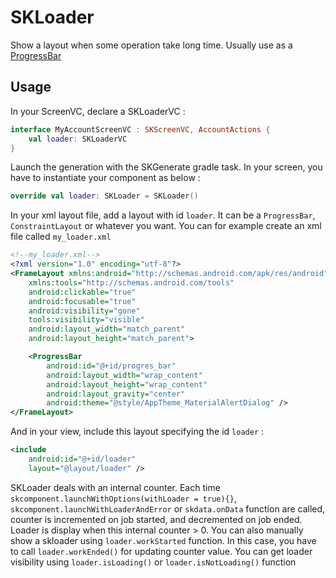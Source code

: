 # SKLoader

Show a layout when some operation take long time. Usually use as a [ProgressBar](https://developer.android.com/reference/android/widget/ProgressBar)

## Usage

In your ScreenVC, declare a SKLoaderVC :

```kotlin
interface MyAccountScreenVC : SKScreenVC, AccountActions {
    val loader: SKLoaderVC
}
```

Launch the generation with the SKGenerate gradle task.
In your screen, you have to instantiate your component as below :

```kotlin
override val loader: SKLoader = SKLoader()
```

In your xml layout file, add a layout with id `loader`. It can be a `ProgressBar`, `ConstraintLayout` or whatever you want. 
You can for example create an xml file called `my_loader.xml` 

```xml
<!--my_loader.xml-->
<?xml version="1.0" encoding="utf-8"?>
<FrameLayout xmlns:android="http://schemas.android.com/apk/res/android"
    xmlns:tools="http://schemas.android.com/tools"
    android:clickable="true"
    android:focusable="true"
    android:visibility="gone"
    tools:visibility="visible"
    android:layout_width="match_parent"
    android:layout_height="match_parent">

    <ProgressBar
        android:id="@+id/progres_bar"
        android:layout_width="wrap_content"
        android:layout_height="wrap_content"
        android:layout_gravity="center"
        android:theme="@style/AppTheme_MaterialAlertDialog" />
</FrameLayout>
```

And in your view, include this layout specifying the id `loader` : 

```xml
<include
    android:id="@+id/loader"
    layout="@layout/loader" />
```

SKLoader deals with an internal counter. Each time `skcomponent.launchWithOptions(withLoader = true){}`, `skcomponent.launchWithLoaderAndError` or `skdata.onData` function are called, counter is incremented on job started, and decremented on job ended. 
Loader is display when this internal counter > 0.
You can also manually show a skloader using `loader.workStarted` function. In this case, you have to call `loader.workEnded()` for updating counter value. 
You can get loader visibility using `loader.isLoading()` or `loader.isNotLoading()` function


